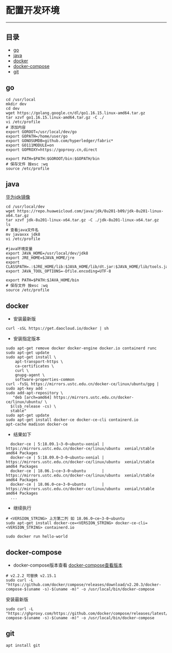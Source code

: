 <a id = "top"></a>

# 配置开发环境

----

## 目录

* [go](#1)
* [java](#2)
* [docker](#3)
* [docker-compose](#4)
* [git](#5)

<a id = "1"></a>

## go

```shell
cd /usr/local
mkdir dev
cd dev
wget https://golang.google.cn/dl/go1.16.15.linux-amd64.tar.gz
tar xzvf go1.16.15.linux-amd64.tar.gz -C ./
vi /etc/profile
# 添加内容
export GOROOT=/usr/local/dev/go
export GOPATH=/home/user/go
export GONOSUMDB=github.com/hyperledger/fabric*
export GO111MODULE=on
export GOPROXY=https://goproxy.cn,direct

export PATH=$PATH:$GOROOT/bin:$GOPATH/bin
# 保存文件 按esc :wq
source /etc/profile

```

<a id = "2"></a>

## java

[华为jdk镜像](https://repo.huaweicloud.com/java/jdk/)

```shell
cd /usr/local/dev
wget https://repo.huaweicloud.com/java/jdk/8u201-b09/jdk-8u201-linux-x64.tar.gz
tar xzvf jdk-8u201-linux-x64.tar.gz -C ./jdk-8u201-linux-x64.tar.gz
ls 
# 查看java文件名 
mv javaxxx jdk8
vi /etc/profile

#java环境变量
export JAVA_HOME=/usr/local/dev/jdk8
export JRE_HOME=$JAVA_HOME/jre
export CLASSPATH=.:$JRE_HOME/lib:$JAVA_HOME/lib/dt.jar:$JAVA_HOME/lib/tools.jar
export JAVA_TOOL_OPTIONS=-Dfile.encoding=UTF-8

export PATH=$PATH:$JAVA_HOME/bin
# 保存文件 按esc :wq
source /etc/profile
```

<a id = "3"></a>

## docker

* 安装最新版

```shell
curl -sSL https://get.daocloud.io/docker | sh
```

* 安装指定版本

```shell
sudo apt-get remove docker docker-engine docker.io containerd runc
sudo apt-get update
sudo apt-get install \
    apt-transport-https \
    ca-certificates \
    curl \
    gnupg-agent \
    software-properties-common
curl -fsSL https://mirrors.ustc.edu.cn/docker-ce/linux/ubuntu/gpg | sudo apt-key add -
sudo add-apt-repository \
   "deb [arch=amd64] https://mirrors.ustc.edu.cn/docker-ce/linux/ubuntu/ \
  $(lsb_release -cs) \
  stable"
sudo apt-get update
sudo apt-get install docker-ce docker-ce-cli containerd.io
apt-cache madison docker-ce
```

* 结果如下

```text
  docker-ce | 5:18.09.1~3-0~ubuntu-xenial | https://mirrors.ustc.edu.cn/docker-ce/linux/ubuntu  xenial/stable amd64 Packages
  docker-ce | 5:18.09.0~3-0~ubuntu-xenial | https://mirrors.ustc.edu.cn/docker-ce/linux/ubuntu  xenial/stable amd64 Packages
  docker-ce | 18.06.1~ce~3-0~ubuntu       | https://mirrors.ustc.edu.cn/docker-ce/linux/ubuntu  xenial/stable amd64 Packages
  docker-ce | 18.06.0~ce~3-0~ubuntu       | https://mirrors.ustc.edu.cn/docker-ce/linux/ubuntu  xenial/stable amd64 Packages
  ...
```

* 继续执行

```shell
# <VERSION_STRING> 上方第二列 如 18.06.0~ce~3-0~ubuntu
sudo apt-get install docker-ce=<VERSION_STRING> docker-ce-cli=<VERSION_STRING> containerd.io

sudo docker run hello-world
```

<a id = "4"></a>

## docker-compose

* docker-compose版本查看
  [docker-compose查看版本](https://github.com/docker/compose/releases)

```shell
# v2.2.2 可替换 v2.15.1
sudo curl -L "https://github.com/docker/compose/releases/download/v2.20.3/docker-compose-$(uname -s)-$(uname -m)" -o /usr/local/bin/docker-compose
```

安装最新版

```shell
sudo curl -L "https://ghproxy.com/https://github.com/docker/compose/releases/latest/download/docker-compose-$(uname -s)-$(uname -m)" -o /usr/local/bin/docker-compose

```

<a id = "5"></a>

## git

```shell
apt install git
```

